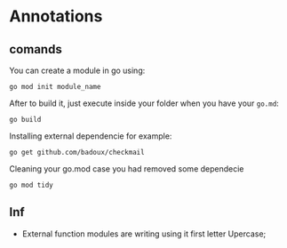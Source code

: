 # Annotations

## comands
You can create a module in go using:
```
go mod init module_name
```
After to build it, just execute inside your folder when you have your `go.md`:
```
go build
```
Installing external dependencie for example:
```
go get github.com/badoux/checkmail
```
Cleaning your go.mod case you had removed some dependecie
```
go mod tidy
```

## Inf
- External function modules are writing using it first letter Upercase;
